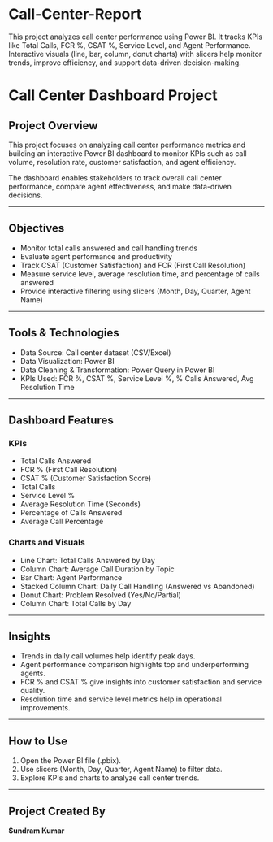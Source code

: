 # Call-Center-Report
This project analyzes call center performance using Power BI. It tracks KPIs like Total Calls, FCR %, CSAT %, Service Level, and Agent Performance. Interactive visuals (line, bar, column, donut charts) with slicers help monitor trends, improve efficiency, and support data-driven decision-making.
# Call Center Dashboard Project

## Project Overview
This project focuses on analyzing call center performance metrics and building an interactive Power BI dashboard to monitor KPIs such as call volume, resolution rate, customer satisfaction, and agent efficiency.

The dashboard enables stakeholders to track overall call center performance, compare agent effectiveness, and make data-driven decisions.

---

## Objectives
- Monitor total calls answered and call handling trends  
- Evaluate agent performance and productivity  
- Track CSAT (Customer Satisfaction) and FCR (First Call Resolution)  
- Measure service level, average resolution time, and percentage of calls answered  
- Provide interactive filtering using slicers (Month, Day, Quarter, Agent Name)

---

## Tools & Technologies
- Data Source: Call center dataset (CSV/Excel)  
- Data Visualization: Power BI  
- Data Cleaning & Transformation: Power Query in Power BI  
- KPIs Used: FCR %, CSAT %, Service Level %, % Calls Answered, Avg Resolution Time  

---

## Dashboard Features
### KPIs
- Total Calls Answered  
- FCR % (First Call Resolution)  
- CSAT % (Customer Satisfaction Score)  
- Total Calls  
- Service Level %  
- Average Resolution Time (Seconds)  
- Percentage of Calls Answered  
- Average Call Percentage  

### Charts and Visuals
- Line Chart: Total Calls Answered by Day  
- Column Chart: Average Call Duration by Topic  
- Bar Chart: Agent Performance  
- Stacked Column Chart: Daily Call Handling (Answered vs Abandoned)  
- Donut Chart: Problem Resolved (Yes/No/Partial)  
- Column Chart: Total Calls by Day  

---

## Insights
- Trends in daily call volumes help identify peak days.  
- Agent performance comparison highlights top and underperforming agents.  
- FCR % and CSAT % give insights into customer satisfaction and service quality.  
- Resolution time and service level metrics help in operational improvements.  

---

## How to Use
1. Open the Power BI file (.pbix).  
2. Use slicers (Month, Day, Quarter, Agent Name) to filter data.  
3. Explore KPIs and charts to analyze call center trends.  

---

## Project Created By
**Sundram Kumar**
